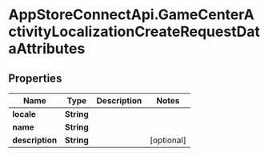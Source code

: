# AppStoreConnectApi.GameCenterActivityLocalizationCreateRequestDataAttributes

## Properties

Name | Type | Description | Notes
------------ | ------------- | ------------- | -------------
**locale** | **String** |  | 
**name** | **String** |  | 
**description** | **String** |  | [optional] 


